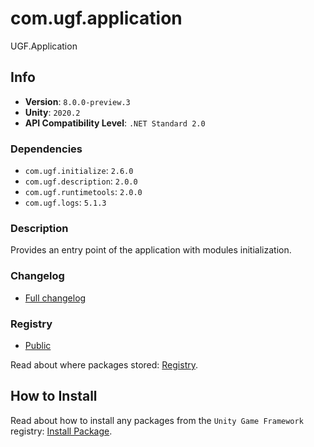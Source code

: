 # com.ugf.application

UGF.Application

## Info

- **Version**: `8.0.0-preview.3`
- **Unity**: `2020.2`
- **API Compatibility Level**: `.NET Standard 2.0`

### Dependencies

- `com.ugf.initialize`: `2.6.0`
- `com.ugf.description`: `2.0.0`
- `com.ugf.runtimetools`: `2.0.0`
- `com.ugf.logs`: `5.1.3`


### Description

Provides an entry point of the application with modules initialization.

### Changelog

- [Full changelog](changelog.md)

### Registry

- [Public](https://bintray.com/unity-game-framework/public)

Read about where packages stored: [Registry](https://github.com/unity-game-framework/organization/blob/master/docs/registry.md).

## How to Install

Read about how to install any packages from the `Unity Game Framework` registry: [Install Package](https://github.com/unity-game-framework/organization/blob/master/docs/install-packages.md).
